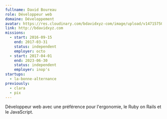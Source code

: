 ```yaml
---
fullname: David Boureau
role: Développeur web
domaine: Développement
avatar: https://res.cloudinary.com/bdavidxyz-com/image/upload/v1471575050/menice3_reoxvv.png
link: http://bdavidxyz.com
missions:
  - start: 2016-09-15
    end: 2017-03-31
    status: independent
    employer: octo
  - start: 2017-04-01
    end: 2023-06-30
    status: independent
    employer: inop's
startups:
  - la-bonne-alternance
previously:
  - clara
  - pix
---
```


Développeur web avec une préférence pour l'ergonomie, le Ruby on Rails et le JavaScript.
